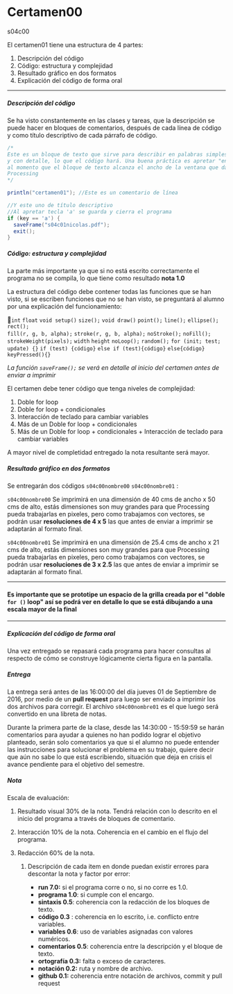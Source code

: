 # Certamen00

s04c00

El certamen01 tiene una estructura de 4 partes:

1. Descripción del código
2. Código: estructura y complejidad
3. Resultado gráfico en dos formatos
4. Explicación del código de forma oral

------

##### Descripción del código

Se ha visto constantemente en las clases y tareas, que la descripción se puede hacer en bloques de comentarios, después de cada línea de código y como título descriptivo de cada párrafo de código.

```java
/*
Este es un bloque de texto que sirve para describir en palabras simples
y con detalle, lo que el código hará. Una buena práctica es apretar "enter"
al momento que el bloque de texto alcanza el ancho de la ventana que da 
Processing
*/

println("certamen01"); //Este es un comentario de línea

//Y este uno de título descriptivo
//Al apretar tecla 'a' se guarda y cierra el programa
if (key == 'a') {
  saveFrame("s04c01nicolas.pdf");
  exit();
}
```



##### Código: estructura y complejidad

La parte más importante ya que si no está escrito correctamente el programa no se compila, lo que tiene como resultado **nota 1.0** 

La estructura del código debe contener todas las funciones que se han visto, si se escriben funciones que no se han visto, se preguntará al alumno por una explicación del funcionamiento:

`int` `float` `void setup()` `size();` `void draw()` `point();` `line();` `ellipse();` `rect();`   
`fill(r, g, b, alpha);` `stroke(r, g, b, alpha);` `noStroke();` `noFill();` `strokeWeight(pixels);` `width` `height` `noLoop();` `random();` `for (init; test; update) {}` `if (test) {código}`
 `else if (test){código}` `else{código}` `keyPressed(){}`

*La función `saveFrame();` se verá en detalle al inicio del certamen antes de enviar a imprimir*

El certamen debe tener código que tenga niveles de complejidad:

1. Doble for loop
2. Doble for loop + condicionales 
3. Interacción de teclado para cambiar variables
4. Más de un Doble for loop + condicionales 
5. Más de un Doble for loop + condicionales + Interacción de teclado para cambiar variables

A mayor nivel de completidad entregado la nota resultante será mayor.



##### Resultado gráfico en dos formatos

Se entregarán dos códigos `s04c00nombre00` `s04c00nombre01` :

`s04c00nombre00` 
Se imprimirá en una dimensión de 40 cms de ancho x 50 cms de alto, estás dimensiones son muy grandes para que Processing pueda trabajarlas en pixeles, pero como trabajamos con vectores, se podrán usar **resoluciones de 4 x 5** las que antes de enviar a imprimir se adaptarán al formato final. 

`s04c00nombre01` 
Se imprimirá en una dimensión de 25.4 cms de ancho x 21 cms de alto, estás dimensiones son muy grandes para que Processing pueda trabajarlas en pixeles, pero como trabajamos con vectores, se podrán usar **resoluciones de 3 x 2.5** las que antes de enviar a imprimir se adaptarán al formato final. 

------

#### Es importante que se prototipe un espacio de la grilla creada por el "doble `for ()` loop" así se podrá ver en detalle lo que se está dibujando a una escala mayor de la final

------



##### Explicación del código de forma oral

Una vez entregado se repasará cada programa para hacer consultas al respecto de cómo se construye lógicamente cierta figura en la pantalla.



##### Entrega

La entrega será antes de las 16:00:00 del día jueves 01 de Septiembre de 2016, por medio de un **pull request** para luego ser enviado a imprimir los dos archivos para corregir. El archivo `s04c00nombre01` es el que luego será convertido en una libreta de notas.

Durante la primera parte de la clase, desde las 14:30:00 - 15:59:59 se harán comentarios para ayudar a quienes no han podido lograr el objetivo planteado, serán solo comentarios ya que si el alumno no puede entender las instrucciones para solucionar el problema en su trabajo, quiere decir que aún no sabe lo que está escribiendo, situación que deja en crisis el avance pendiente para el objetivo del semestre.

##### Nota

Escala de evaluación: 

1. Resultado visual 30% de la nota. Tendrá relación con lo descrito en el inicio del programa a través de bloques de comentario.

2. Interacción 10% de la nota. Coherencia en el cambio en el flujo del programa.

3. Redacción 60% de la nota. 

   1. Descripción de cada item en donde puedan existir errores para descontar la nota y factor por error:

      - **run 7.0:** si el programa corre o no, si no corre es 1.0.
      - **programa 1.0**: si cumple con el encargo.
      - **sintaxis 0.5**: coherencia con la redacción de los bloques de texto.
      - **código 0.3** : coherencia en lo escrito, i.e. conflicto entre variables.
      - **variables 0.6**: uso de variables asignadas con valores numéricos.
      - **comentarios 0.5**: coherencia entre la descripción y el bloque de texto.
      - **ortografía 0.3:** falta o exceso de caracteres.
      - **notación 0.2:** ruta y nombre de archivo.
      - **github 0.1:** coherencia entre notación de archivos, commit y pull request

      ​